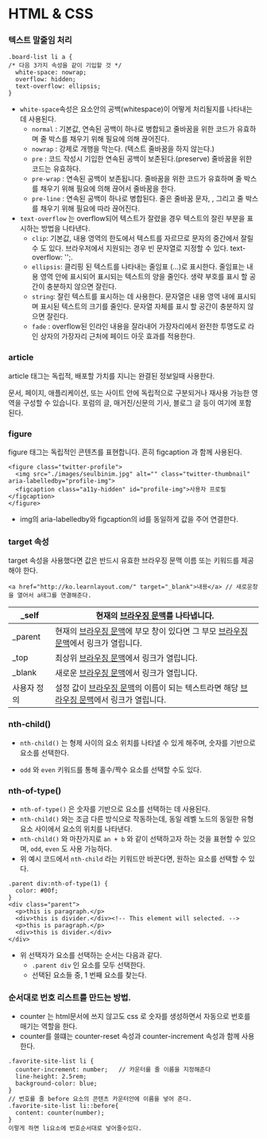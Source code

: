 # HTML & CSS



### 텍스트 말줄임 처리

```
.board-list li a {
/* 다음 3가지 속성을 같이 기입할 것 */
  white-space: nowrap;
  overflow: hidden;
  text-overflow: ellipsis;
}

```

- `white-space`속성은 요소안의 공백(whitespace)이 어떻게 처리될지를 나타내는데 사용된다.
  - `normal` : 기본값, 연속된 공백이 하나로 병합되고 줄바꿈을 위한 코드가 유효하며 줄 박스를 채우기 위해 필요에 의해 끊어진다.
  - `nowrap` : 강제로 개행을 막는다. (텍스트 줄바꿈을 하지 않는다.)
  - `pre` : 코드 작성시 기입한 연속된 공백이 보존된다.(preserve) 줄바꿈을 위한 코드는 유효하다.
  - `pre-wrap` : 연속된 공백이 보존됩니다. 줄바꿈을 위한 코드가 유효하며 줄 박스를 채우기 위해 필요에 의해 끊어서 줄바꿈을 한다.
  - `pre-line` : 연속된 공백이 하나로 병합된다. 줄은 줄바꿈 문자, 
    , 그리고 줄 박스를 채우기 위해 필요에 따라 끊어진다.
- `text-overflow` 는 overflow되어 텍스트가 잘렸을 경우 텍스트의 잘린 부분을 표시하는 방법을 나타낸다.
  - `clip`: 기본값, 내용 영역의 한도에서 텍스트를 자르므로 문자의 중간에서 잘릴 수 도 있다. 브라우저에서 지원되는 경우 빈 문자열로 지정할 수 있다. text-overflow: '';.
  - `ellipsis`: 클리핑 된 텍스트를 나타내는 줄임표 (…)로 표시한다. 줄임표는 내용 영역 안에 표시되어 표시되는 텍스트의 양을 줄인다. 생략 부호를 표시 할 공간이 충분하지 않으면 잘린다.
  - `string`: 잘린 텍스트를 표시하는 데 사용한다. 문자열은 내용 영역 내에 표시되며 표시된 텍스트의 크기를 줄인다. 문자열 자체를 표시 할 공간이 충분하지 않으면 잘린다.
  - `fade` : overflow된 인라인 내용을 잘라내어 가장자리에서 완전한 투명도로 라인 상자의 가장자리 근처에 페이드 아웃 효과를 적용한다.



### article

article 태그는 독립적, 배포할 가치를 지니는 완결된 정보일때 사용한다.

문서, 페이지, 애플리케이션,  또는 사이트 안에 독립적으로 구분되거나 재사용 가능한 영역을 구성할 수 있습니다. 포럼의 글, 매거진/신문의 기사, 블로그 글 등이 여기에 포함 된다.



### figure

figure 태그는 독립적인 콘텐츠를 표현합니다. 흔히  figcaption 과 함께 사용된다.

```
<figure class="twitter-profile">
  <img src="./images/seulbinim.jpg" alt="" class="twitter-thumbnail" aria-labelledby="profile-img">
  <figcaption class="a11y-hidden" id="profile-img">사용자 프로필</figcaption>
</figure>

```

- img의 aria-labelledby와 figcaption의 id를 동일하게 값을 주어 연결한다.



### target 속성

target 속성을 사용했다면 값은 반드시 유효한 브라우징 문맥 이름 또는 키워드를 제공해야 한다.

```
<a href="http://ko.learnlayout.com/" target="_blank">내용</a> // 새로운창을 열어서 a태그를 연결해준다.
```

| _self   | 현재의 [브라우징 문맥](http://html5.clearboth.org/browsers.html#browsing-context)를 나타냅니다. |
| ------- | ---------------------------------------- |
| _parent | 현재의 [브라우징 문맥](http://html5.clearboth.org/browsers.html#browsing-context)에 부모 창이 있다면 그 부모 [브라우징 문맥](http://html5.clearboth.org/browsers.html#browsing-context)에서 링크가 열립니다. |
| _top    | 최상위 [브라우징 문맥](http://html5.clearboth.org/browsers.html#browsing-context)에서 링크가 열립니다. |
| _blank  | 새로운 [브라우징 문맥](http://html5.clearboth.org/browsers.html#browsing-context)에서 링크가 열립니다. |
| 사용자 정의  | 설정 값이 [브라우징 문맥](http://html5.clearboth.org/browsers.html#browsing-context)의 이름이 되는 텍스트라면 해당 [브라우징 문맥](http://html5.clearboth.org/browsers.html#browsing-context)에서 링크가 열립니다. |



### nth-child()

- `nth-child()` 는 형제 사이의 요소 위치를 나타낼 수 있게 해주며, 숫자를 기반으로 요소를 선택한다.


- `odd` 와 `even` 키워드를 통해 홀수/짝수 요소를 선택할 수도 있다.



### nth-of-type()

- `nth-of-type()` 은 숫자를 기반으로 요소를 선택하는 데 사용된다.
-  `nth-child()` 와는 조금 다른 방식으로 작동하는데, 동일 레벨 노드의 동일한 유형 요소 사이에서 요소의 위치를 나타낸다.
- `nth-child()` 와 마찬가지로 `an + b` 와 같이 선택하고자 하는 것을 표현할 수 있으며, `odd`, `even` 도 사용 가능하다.
- 위 예시 코드에서 `nth-child` 라는 키워드만 바꾼다면, 원하는 요소를 선택할 수 있다.

```
.parent div:nth-of-type(1) {
  color: #00f;
}
<div class="parent">
  <p>this is paragraph.</p>
  <div>this is divider.</div><!-- This element will selected. -->
  <p>this is paragraph.</p>
  <div>this is divider.</div>
</div>
```

- 위 선택자가 요소를 선택하는 순서는 다음과 같다.
  - `.parent div` 인 요소를 모두 선택한다.
  - 선택된 요소들 중, 1 번째 요소를 찾는다.



### 순서대로 번호 리스트를 만드는 방법.

- counter 는 html문서에 쓰지 않고도 css 로 숫자를 생성하면서 자동으로 번호를 매기는 역할을 한다.
- counter를 쓸떄는 counter-reset 속성과 counter-increment 속성과 함께 사용 한다.

```
.favorite-site-list li {
  counter-increment: number;   // 카운터를 줄 이름을 지정해준다
  line-height: 2.5rem;
  background-color: blue;
}
// 번호를 줄 before 요소의 콘텐츠 카운터안에 이름을 넣어 준다.
.favorite-site-list li::before{   
  content: counter(number);
}
이렇게 하면 li요소에 번호순서대로 넣어줄수있다.
```

